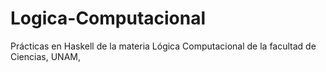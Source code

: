 # Logica-Computacional
Prácticas en Haskell de la materia Lógica Computacional de la facultad de Ciencias, UNAM,

